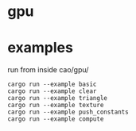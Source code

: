 # gpu

# examples
run from inside cao/gpu/
```
cargo run --example basic
cargo run --example clear
cargo run --example triangle
cargo run --example texture
cargo run --example push_constants
cargo run --example compute
```